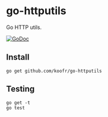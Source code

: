 go-httputils
============

Go HTTP utils.

[![GoDoc](https://godoc.org/github.com/koofr/go-httputils?status.png)](https://godoc.org/github.com/koofr/go-httputils)

## Install

    go get github.com/koofr/go-httputils

## Testing

    go get -t
    go test
